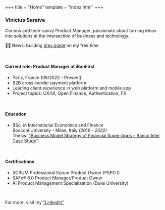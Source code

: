 +++
title = "Home"
template = "index.html"
+++

### Vinicius Saraiva

Curious and tech-savvy Product Manager, passionate about turning ideas into solutions at the intersection of business and technology.

👷‍♂️ News: building [drex.guide](https://drex.guide) on my free time

<br>

#### Current role: Product Manager at iBanFirst
- Paris, France (09/2022 - Present)
- B2B cross-border payment platform
- Leading client experience in web platform and mobile app
- Project topics: UX/UI, Open Finance, Authentication, FX

<br>

#### Education
- BSc. in International Economics and Finance  
  Bocconi University - Milan, Italy _(2019 - 2022)_  
  Thesis: ["Business Model Strategy of Financial Super-Apps – Banco Inter Case Study"](/thesis) 
  
<br>

#### Certifications
- SCRUM Professional Scrum Product Owner (PSPO I)
- SAFe® 6.0 Product Manager/Product Owner
- AI Product Management Specialization (Duke University)

<br>

For more, visit my ["LinkedIn"](https://www.linkedin.com/in/vinicius-saraiva/)